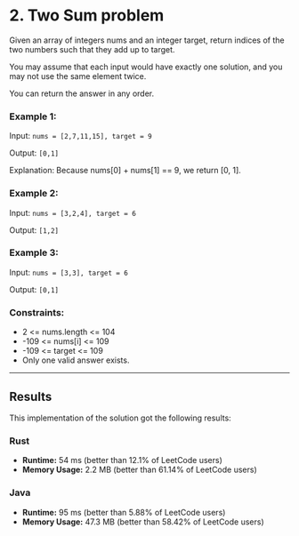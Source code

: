 # 2. Two Sum problem

Given an array of integers nums and an integer target, return indices of the two numbers such that they add up to target.

You may assume that each input would have exactly one solution, and you may not use the same element twice.

You can return the answer in any order.
 

### Example 1:

Input: `nums = [2,7,11,15], target = 9`

Output: `[0,1]`

Explanation: Because nums[0] + nums[1] == 9, we return [0, 1].

### Example 2:

Input: `nums = [3,2,4], target = 6`

Output: `[1,2]`

### Example 3:

Input: `nums = [3,3], target = 6`

Output: `[0,1]`

### Constraints:

- 2 <= nums.length <= 104
- -109 <= nums[i] <= 109
- -109 <= target <= 109
- Only one valid answer exists.


***
## Results

This implementation of the solution got the following results:

### Rust

- **Runtime:** 54 ms (better than 12.1% of LeetCode users)
- **Memory Usage:** 2.2 MB (better than 61.14% of LeetCode users)

### Java

- **Runtime:** 95 ms (better than 5.88% of LeetCode users)
- **Memory Usage:** 47.3 MB (better than 58.42% of LeetCode users)



